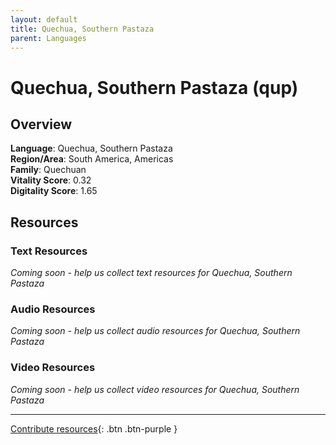 ```yaml
---
layout: default
title: Quechua, Southern Pastaza
parent: Languages
---
```


# Quechua, Southern Pastaza (qup)

## Overview

**Language**: Quechua, Southern Pastaza  
**Region/Area**: South America, Americas  
**Family**: Quechuan  
**Vitality Score**: 0.32  
**Digitality Score**: 1.65  

## Resources

### Text Resources
*Coming soon - help us collect text resources for Quechua, Southern Pastaza*

### Audio Resources
*Coming soon - help us collect audio resources for Quechua, Southern Pastaza*

### Video Resources
*Coming soon - help us collect video resources for Quechua, Southern Pastaza*

---

[Contribute resources](https://fairtrain.github.io/){: .btn .btn-purple }
